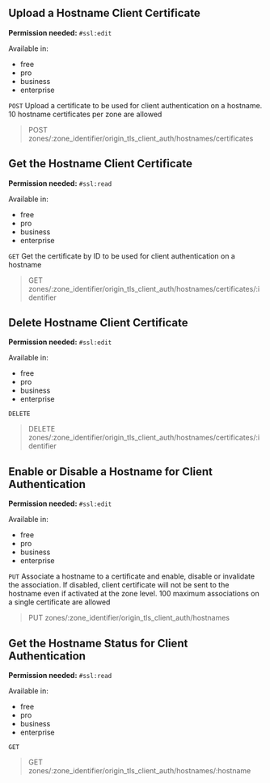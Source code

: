 ## Upload a Hostname Client Certificate

**Permission needed:** `#ssl:edit`

Available in:

* free
* pro
* business
* enterprise

`POST` Upload a certificate to be used for client authentication on a hostname. 10 hostname certificates per zone are allowed

> POST zones/:zone_identifier/origin_tls_client_auth/hostnames/certificates


## Get the Hostname Client Certificate

**Permission needed:** `#ssl:read`

Available in:

* free
* pro
* business
* enterprise

`GET` Get the certificate by ID to be used for client authentication on a hostname

> GET zones/:zone_identifier/origin_tls_client_auth/hostnames/certificates/:identifier


## Delete Hostname Client Certificate

**Permission needed:** `#ssl:edit`

Available in:

* free
* pro
* business
* enterprise

`DELETE` 

> DELETE zones/:zone_identifier/origin_tls_client_auth/hostnames/certificates/:identifier


## Enable or Disable a Hostname for Client Authentication

**Permission needed:** `#ssl:edit`

Available in:

* free
* pro
* business
* enterprise

`PUT` Associate a hostname to a certificate and enable, disable or invalidate the association. If disabled, client certificate will not be sent to the hostname even if activated at the zone level. 100 maximum associations on a single certificate are allowed

> PUT zones/:zone_identifier/origin_tls_client_auth/hostnames


## Get the Hostname Status for Client Authentication

**Permission needed:** `#ssl:read`

Available in:

* free
* pro
* business
* enterprise

`GET` 

> GET zones/:zone_identifier/origin_tls_client_auth/hostnames/:hostname
